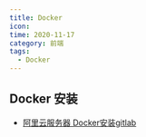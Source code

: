 ```yaml
---
title: Docker
icon: 
time: 2020-11-17
category: 前端
tags:
  - Docker
---
```


## Docker 安装
- [阿里云服务器 Docker安装gitlab](gitlab.md)



